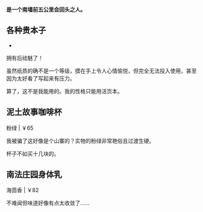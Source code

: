 **是一个南墙前五公里会回头之人。**



## 各种贵本子

- 

拥有后祛魅了！

虽然纸质的确不是一个等级，摸在手上令人心情愉悦，但完全无法投入使用，甚至因为太好看了写起来有压力。

算了，这不是我能用的。我的性格只能用活页本。



## 泥土故事咖啡杯

粉绿 | ￥65

我被骗了这好像是个山寨的？实物的粉绿非常艳俗且过渡生硬。

杯子不如买十几块的。



## 南法庄园身体乳

海茴香 | ￥82

不难闻但味道好像有点太收敛了……

